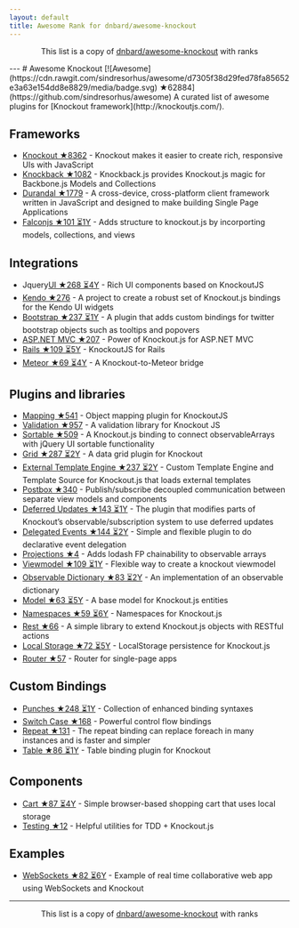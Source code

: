 ```yaml
---
layout: default
title: Awesome Rank for dnbard/awesome-knockout
---
```


<p align="center">
	This list is a copy of <a href="https://github.com/dnbard/awesome-knockout">dnbard/awesome-knockout</a> with ranks
</p>
---
# Awesome Knockout [![Awesome](https://cdn.rawgit.com/sindresorhus/awesome/d7305f38d29fed78fa85652e3a63e154dd8e8829/media/badge.svg) ★62884](https://github.com/sindresorhus/awesome)
A curated list of awesome plugins for [Knockout framework](http://knockoutjs.com/).

## Frameworks
- [Knockout ★8362](https://github.com/knockout/knockout) - Knockout makes it easier to create rich, responsive UIs with JavaScript
- [Knockback ★1082](https://github.com/kmalakoff/knockback) - Knockback.js provides Knockout.js magic for Backbone.js Models and Collections
- [Durandal ★1779](https://github.com/BlueSpire/Durandal) - A cross-device, cross-platform client framework written in JavaScript and designed to make building Single Page Applications
- [Falconjs ★101 ⏳1Y](https://github.com/stoodder/falconjs) - Adds structure to knockout.js by incorporting models, collections, and views

## Integrations
- Jquery[UI ★268 ⏳4Y](https://github.com/madcapnmckay/Knockout-UI) - Rich UI components based on KnockoutJS
- [Kendo ★276](https://github.com/kendo-labs/knockout-kendo) - A project to create a robust set of Knockout.js bindings for the Kendo UI widgets
- [Bootstrap ★237 ⏳1Y](https://github.com/billpull/knockout-bootstrap) - A plugin that adds custom bindings for twitter bootstrap objects such as tooltips and popovers
- [ASP.NET MVC ★207](https://github.com/AndreyAkinshin/knockout-mvc) - Power of Knockout.js for ASP.NET MVC
- [Rails ★109 ⏳5Y](https://github.com/dnagir/knockout-rails) - KnockoutJS for Rails
- [Meteor ★69 ⏳4Y](https://github.com/steveluscher/knockout.meteor) - A Knockout-to-Meteor bridge

## Plugins and libraries
- [Mapping ★541](https://github.com/SteveSanderson/knockout.mapping) - Object mapping plugin for KnockoutJS
- [Validation ★957](https://github.com/Knockout-Contrib/Knockout-Validation) - A validation library for Knockout JS
- [Sortable ★509](https://github.com/rniemeyer/knockout-sortable) - A Knockout.js binding to connect observableArrays with jQuery UI sortable functionality
- [Grid ★287 ⏳2Y](https://github.com/Knockout-Contrib/KoGrid) - A data grid plugin for Knockout
- [External Template Engine ★237 ⏳2Y](https://github.com/ifandelse/Knockout.js-External-Template-Engine) - Custom Template Engine and Template Source for Knockout.js that loads external templates
- [Postbox ★340](https://github.com/rniemeyer/knockout-postbox) - Publish/subscribe decoupled communication between separate view models and components
- [Deferred Updates ★143 ⏳1Y](https://github.com/mbest/knockout-deferred-updates) - The plugin that modifies parts of Knockout’s observable/subscription system to use deferred updates
- [Delegated Events ★144 ⏳2Y](https://github.com/rniemeyer/knockout-delegatedEvents) - Simple and flexible plugin to do declarative event delegation
- [Projections ★4](https://github.com/profiscience/ko-projections) - Adds lodash FP chainability to observable arrays
- [Viewmodel ★109 ⏳1Y](https://github.com/coderenaissance/knockout.viewmodel) - Flexible way to create a knockout viewmodel
- [Observable Dictionary ★83 ⏳2Y](https://github.com/jamesfoster/knockout.observableDictionary) - An implementation of an observable dictionary
- [Model ★63 ⏳5Y](https://github.com/thelinuxlich/knockout.model) - A base model for Knockout.js entities
- [Namespaces ★59 ⏳6Y](https://github.com/hunterloftis/knockout.namespaces) - Namespaces for Knockout.js
- [Rest ★66](https://github.com/frapontillo/knockout-rest) - A simple library to extend Knockout.js objects with RESTful actions
- [Local Storage ★72 ⏳5Y](https://github.com/jimrhoskins/knockout.localStorage) - LocalStorage persistence for Knockout.js
- [Router ★57](https://github.com/profiscience/ko-component-router) - Router for single-page apps

## Custom Bindings
- [Punches ★248 ⏳1Y](https://github.com/mbest/knockout.punches) - Collection of enhanced binding syntaxes
- [Switch Case ★168](https://github.com/mbest/knockout-switch-case) - Powerful control flow bindings
- [Repeat ★131](https://github.com/mbest/knockout-repeat) - The repeat binding can replace foreach in many instances and is faster and simpler
- [Table ★86 ⏳1Y](https://github.com/mbest/knockout-table) - Table binding plugin for Knockout

## Components
- [Cart ★87 ⏳4Y](https://github.com/robconery/knockout-cart) - Simple browser-based shopping cart that uses local storage
- [Testing ★12](https://github.com/profiscience/ko-component-tester) - Helpful utilities for TDD + Knockout.js

## Examples
- [WebSockets ★82 ⏳6Y](https://github.com/carlhoerberg/knockout-websocket-example) - Example of real time collaborative web app using WebSockets and Knockout
---
<p align="center">
	This list is a copy of <a href="https://github.com/dnbard/awesome-knockout">dnbard/awesome-knockout</a> with ranks
</p>
